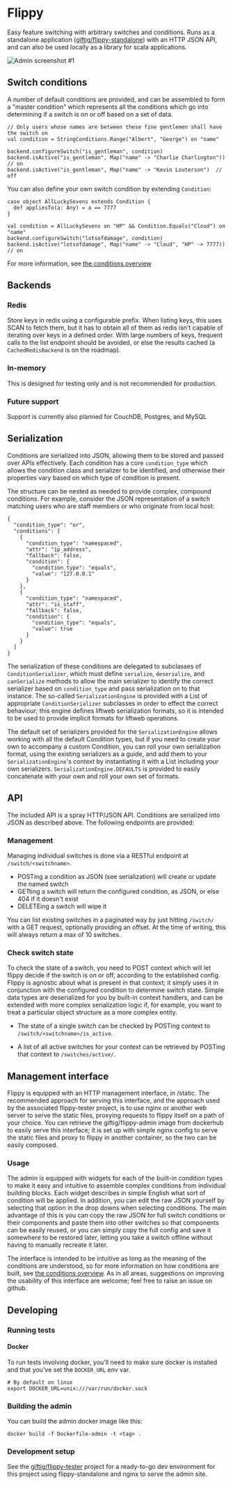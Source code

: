 # Flippy

Easy feature switching with arbitrary switches and conditions. Runs as a standalone
application ([giftig/flippy-standalone](https://www.github.com/giftig/flippy-standalone)) with
an HTTP JSON API, and can also be used locally as a library for scala applications.

![Admin screenshot #1](readme-resources/screenshots/admin_example_01.png)

## Switch conditions

A number of default conditions are provided, and can be assembled to form a "master condition"
which represents all the conditions which go into determining if a switch is on or off based on
a set of data.

    // Only users whose names are between these fine gentlemen shall have the switch on
    val condition = StringConditions.Range("Albert", "George") on "name"

    backend.configureSwitch("is_gentleman", condition)
    backend.isActive("is_gentleman", Map("name" -> "Charlie Charlington"))  // on
    backend.isActive("is_gentleman", Map("name" -> "Kevin Louterson")  // off

You can also define your own switch condition by extending `Condition`:

    case object AllLuckySevens extends Condition {
      def appliesTo(a: Any) = a == 7777
    }

    val condition = AllLuckySevens on "HP" && Condition.Equals("Cloud") on "name"
    backend.configureSwitch("lotsofdamage", condition)
    backend.isActive("lotsofdamage", Map("name" -> "Cloud", "HP" -> 7777))  // on

For more information, see [the conditions overview](readme-resources/conditions.md)


## Backends
### Redis
Store keys in redis using a configurable prefix. When listing keys, this uses SCAN to fetch them,
but it has to obtain all of them as redis isn't capable of iterating over keys in a defined
order. With large numbers of keys, frequent calls to the list endpoint should be avoided, or else
the results cached (a ```CachedRedisBackend``` is on the roadmap).


### In-memory

This is designed for testing only and is not recommended for production.

### Future support

Support is currently also planned for CouchDB, Postgres, and MySQL


## Serialization

Conditions are serialized into JSON, allowing them to be stored and passed over APIs effectively.
Each condition has a core ```condition_type``` which allows the condition class and serializer to
be identified, and otherwise their properties vary based on which type of condition is present.

The structure can be nested as needed to provide complex, compound conditions. For example,
consider the JSON representation of a switch matching users who are staff members or who originate
from local host:

    {
      "condition_type": "or",
      "conditions": [
        {
          "condition_type": "namespaced",
          "attr": "ip_address",
          "fallback": false,
          "condition": {
            "condition_type": "equals",
            "value": "127.0.0.1"
          }
        },
        {
          "condition_type": "namespaced",
          "attr": "is_staff",
          "fallback": false,
          "condition": {
            "condition_type": "equals",
            "value": true
          }
        }
      ]
    }

The serialization of these conditions are delegated to subclasses of ```ConditionSerializer```,
which must define ```serialize```, ```deserialize```, and ```canSerialize``` methods to allow
the main serializer to identify the correct serializer based on ```condition_type``` and pass
serialization on to that instance. The so-called ```SerializationEngine``` is provided with a
List of appropriate ```ConditionSerializer``` subclasses in order to effect the correct
behaviour; this engine defines liftweb serialization formats, so it is intended to be used to
provide implicit formats for liftweb operations.

The default set of serializers provided for the ```SerializationEngine``` allows working with
all the default Condition types, but if you need to create your own to accompany a custom
Condition, you can roll your own serialization format, using the existing serializers as a
guide, and add them to your ```SerializationEngine```'s context by instantiating it with a
List including your own serializers. ```SerializationEngine.DEFAULTS``` is provided to easily
concatenate with your own and roll your own set of formats.

## API

The included API is a spray HTTP/JSON API. Conditions are serialized into JSON as described
above. The following endpoints are provided:

### Management

Managing individual switches is done via a RESTful endpoint at ```/switch/<switchname>```.

* POSTing a condition as JSON (see serialization) will create or update the named switch
* GETting a switch will return the configured condition, as JSON, or else 404 if it doesn't exist
* DELETEing a switch will wipe it

You can list existing switches in a paginated way by just hitting ```/switch/``` with a GET request,
optionally providing an offset. At the time of writing, this will always return a max of 10 switches.

### Check switch state

To check the state of a switch, you need to POST context which will let flippy decide if the switch
is on or off, according to the established config. Flippy is agnostic about what is present in that
context; it simply uses it in conjunction with the configured condition to determine switch state.
Simple data types are deserialized for you by built-in context handlers, and can be extended with
more complex serialization logic if, for example, you want to treat a particular object structure
as a more complex entity.

* The state of a single switch can be checked by POSTing context
  to ```/switch/<switchname>/is_active```.

* A list of all active switches for your context can be retrieved by POSTing that context
  to ```/switches/active/```.

## Management interface

Flippy is equipped with an HTTP management interface, in /static. The
recommended approach for serving this interface, and the approach used by the associated
flippy-tester project, is to use nginx or another web server to serve the static files,
proxying requests to flippy itself on a path of your choice. You can retrieve the
giftig/flippy-admin image from dockerhub to easily serve this interface; it is set up with
simple nginx config to serve the static files and proxy to flippy in another container, so
the two can be easily composed.

### Usage
The admin is equipped with widgets for each of the built-in condition types to make it easy and
intuitive to assemble complex conditions from individual building blocks. Each widget describes in
simple English what sort of condition will be applied. In addition, you can edit the raw JSON
yourself by selecting that option in the drop downs when selecting conditions. The main advantage
of this is you can copy the raw JSON for full switch conditions or their components and paste them
into other switches so that components can be easily reused, or you can simply copy the full config
and save it somewhere to be restored later, letting you take a switch offline without having to
manually recreate it later.

The interface is intended to be intuitive as long as the meaning of the conditions are understood,
so for more information on how conditions are built, see
[the conditions overview](readme-resources/conditions.md). As in all areas, suggestions on improving
the usability of this interface are welcome; feel free to raise an issue on github.

## Developing
### Running tests
#### Docker
To run tests involving docker, you'll need to make sure docker is installed and that you've
set the ```DOCKER_URL``` env var.

    # By default on linux
    export DOCKER_URL=unix:///var/run/docker.sock

### Building the admin
You can build the admin docker image like this:

    docker build -f Dockerfile-admin -t <tag> .

### Development setup
See the [giftig/flippy-tester](https://www.github.com/giftig/flippy-tester/) project for a
ready-to-go dev environment for this project using flippy-standalone and nginx to serve the
admin site.
